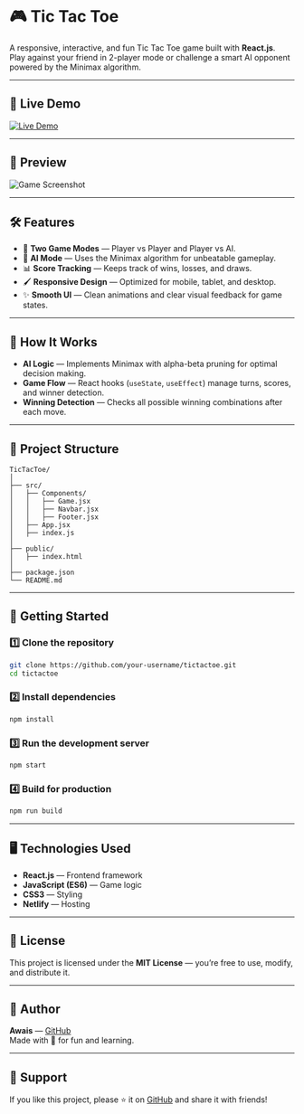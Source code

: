 # 🎮 Tic Tac Toe

A responsive, interactive, and fun Tic Tac Toe game built with **React.js**.  
Play against your friend in 2-player mode or challenge a smart AI opponent powered by the Minimax algorithm.

---

## 🚀 Live Demo
[![Live Demo](https://img.shields.io/badge/Live%20Demo-Visit%20Now-brightgreen?style=for-the-badge)](https://bucolic-muffin-b58c52.netlify.app/)

---

## 📸 Preview
![Game Screenshot](https://via.placeholder.com/800x400.png?text=Tic+Tac+Toe+Game+Preview)

---

## 🛠 Features
- 🎯 **Two Game Modes** — Player vs Player and Player vs AI.
- 🤖 **AI Mode** — Uses the Minimax algorithm for unbeatable gameplay.
- 📊 **Score Tracking** — Keeps track of wins, losses, and draws.
- 🖌 **Responsive Design** — Optimized for mobile, tablet, and desktop.
- ✨ **Smooth UI** — Clean animations and clear visual feedback for game states.

---

## 🧠 How It Works
- **AI Logic** — Implements Minimax with alpha-beta pruning for optimal decision making.
- **Game Flow** — React hooks (`useState`, `useEffect`) manage turns, scores, and winner detection.
- **Winning Detection** — Checks all possible winning combinations after each move.

---

## 📂 Project Structure
```
TicTacToe/
│
├── src/
│   ├── Components/
│   │   ├── Game.jsx
│   │   ├── Navbar.jsx
│   │   ├── Footer.jsx
│   ├── App.jsx
│   ├── index.js
│
├── public/
│   ├── index.html
│
├── package.json
└── README.md
```

---

## 🚦 Getting Started

### 1️⃣ Clone the repository
```bash
git clone https://github.com/your-username/tictactoe.git
cd tictactoe
```

### 2️⃣ Install dependencies
```bash
npm install
```

### 3️⃣ Run the development server
```bash
npm start
```

### 4️⃣ Build for production
```bash
npm run build
```

---

## 🖥 Technologies Used
- **React.js** — Frontend framework
- **JavaScript (ES6)** — Game logic
- **CSS3** — Styling
- **Netlify** — Hosting

---

## 📜 License
This project is licensed under the **MIT License** — you’re free to use, modify, and distribute it.

---

## 💌 Author
**Awais** — [GitHub](https://github.com/awais-awiz)  
Made with 💜 for fun and learning.

---

## 🌟 Support
If you like this project, please ⭐ it on [GitHub](https://github.com/your-username/tictactoe) and share it with friends!
